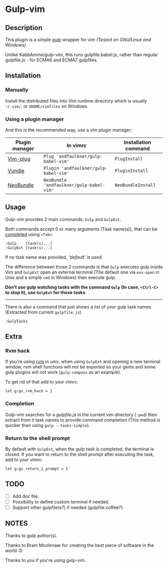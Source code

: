 Gulp-vim
========

Description
-----------

This plugin is a simple [gulp](http://gulpjs.com) wrapper for vim
*(Tested on GNU/Linux and Windows)*

Unlike KabbAmine/gulp-vim, this runs gulpfile.babel.js, rather than regular gulpfile.js - for ECMA6 and ECMA7 gulpfiles.

Installation
-----------

### Manually

Install the distributed files into Vim runtime directory which is usually `~/.vim/`, or `$HOME/vimfiles` on Windows.

### Using a plugin manager

And this is the recommended way, use a vim plugin manager:

| Plugin manager                                         | In vimrc                         | Installation command |
|--------------------------------------------------------|----------------------------------|----------------------|
| [Vim-plug](https://github.com/junegunn/vim-plug)       | `Plug 'andfaulkner/gulp-babel-vim'`      | `PlugInstall`          |
| [Vundle](https://github.com/gmarik/Vundle.vim)         | `Plugin 'andfaulkner/gulp-babel-vim'`    | `PluginInstall`        |
| [NeoBundle](https://github.com/Shougo/neobundle.vim)   | `NeoBundle 'andfaulkner/gulp-babel-vim'` | `NeoBundleInstall`     |

Usage
---------

Gulp-vim provides 2 main commands: `Gulp` and `GulpExt`.

Both commands accept 0 or many arguments (Task name(s)), that can be [completed](#completion) using `<Tab>`.

```
:Gulp    [task(s)...]
:GulpExt [task(s)...]
```

If no task name was provided, *'default'* is used.

The difference between those 2 commands is that `Gulp` executes gulp inside Vim and `GulpExt` open an external terminal (The default one via `exo-open` in Unix and a simple `cmd` in Windows) then execute gulp.

**Don't use gulp watching tasks with the command `Gulp` (In case, `<Ctrl-C>` to stop it), use `GulpExt` for those tasks**.

---------------------------

There is also a command that just shows a list of your gulp task names (Extracted from current `gulpfile.js`).

```
:GulpTasks
```

Extra
---------

### Rvm hack

If you're using [rvm](https://rvm.io/) in *unix*, when using `GulpExt` and opening a new terminal window, rvm shell functions will not be exported so your gems and some gulp plugins will not work (`gulp-compass` as an example).

To get rid of that add to your vimrc:

```
let g:gv_rvm_hack = 1
```

### Completion <a id="completion"></a>

Gulp-vim searches for a *gulpfile.js* in the current vim directory (`:pwd`) then extract from it task names to provide command completion (This method is quicker than using `gulp --tasks-simple`).

### Return to the shell prompt

By default with `GulpExt`, when the gulp task is completed, the terminal is closed.
If you want to return to the shell prompt after executing the task, add to your vimrc:

```
let g:gv_return_2_prompt = 1
```

TODO
-----

- [ ] Add doc file.
- [ ] Possibility to define custom terminal if needed.
- [ ] Support other gulpfile(s?) if needed (gulpfile.coffee?).

NOTES
-----

Thanks to gulp author(s).

Thanks to Bram Moolenaar for creating the best piece of software in the world :D

Thanks to you if you're using gulp-vim.
